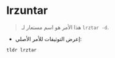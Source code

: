 # lrzuntar

> هذا الأمر هو اسم مستعار لـ `lrztar -d`.

- إعرض التوثيقات للأمر الأصلي:

`tldr lrztar`
